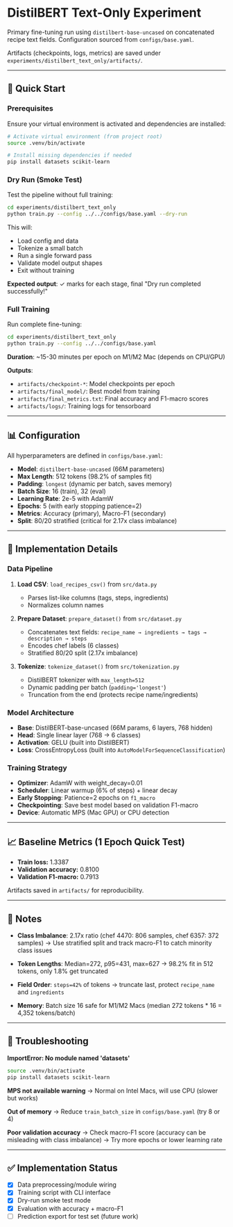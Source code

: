 # DistilBERT Text-Only Experiment

Primary fine-tuning run using `distilbert-base-uncased` on concatenated recipe text fields. Configuration sourced from `configs/base.yaml`.

Artifacts (checkpoints, logs, metrics) are saved under `experiments/distilbert_text_only/artifacts/`.

---

## 🚀 Quick Start

### Prerequisites

Ensure your virtual environment is activated and dependencies are installed:

```bash
# Activate virtual environment (from project root)
source .venv/bin/activate

# Install missing dependencies if needed
pip install datasets scikit-learn
```

### Dry Run (Smoke Test)

Test the pipeline without full training:

```bash
cd experiments/distilbert_text_only
python train.py --config ../../configs/base.yaml --dry-run
```

This will:
- Load config and data
- Tokenize a small batch
- Run a single forward pass
- Validate model output shapes
- Exit without training

**Expected output**: ✓ marks for each stage, final "Dry run completed successfully!"

### Full Training

Run complete fine-tuning:

```bash
cd experiments/distilbert_text_only
python train.py --config ../../configs/base.yaml
```

**Duration**: ~15-30 minutes per epoch on M1/M2 Mac (depends on CPU/GPU)

**Outputs**:
- `artifacts/checkpoint-*`: Model checkpoints per epoch
- `artifacts/final_model/`: Best model from training
- `artifacts/final_metrics.txt`: Final accuracy and F1-macro scores
- `artifacts/logs/`: Training logs for tensorboard

---

## 📊 Configuration

All hyperparameters are defined in `configs/base.yaml`:

- **Model**: `distilbert-base-uncased` (66M parameters)
- **Max Length**: 512 tokens (98.2% of samples fit)
- **Padding**: `longest` (dynamic per batch, saves memory)
- **Batch Size**: 16 (train), 32 (eval)
- **Learning Rate**: 2e-5 with AdamW
- **Epochs**: 5 (with early stopping patience=2)
- **Metrics**: Accuracy (primary), Macro-F1 (secondary)
- **Split**: 80/20 stratified (critical for 2.17x class imbalance)

---

## 🎯 Implementation Details

### Data Pipeline

1. **Load CSV**: `load_recipes_csv()` from `src/data.py`
   - Parses list-like columns (tags, steps, ingredients)
   - Normalizes column names

2. **Prepare Dataset**: `prepare_dataset()` from `src/dataset.py`
   - Concatenates text fields: `recipe_name → ingredients → tags → description → steps`
   - Encodes chef labels (6 classes)
   - Stratified 80/20 split (2.17x imbalance)

3. **Tokenize**: `tokenize_dataset()` from `src/tokenization.py`
   - DistilBERT tokenizer with `max_length=512`
   - Dynamic padding per batch (`padding='longest'`)
   - Truncation from the end (protects recipe name/ingredients)

### Model Architecture

- **Base**: DistilBERT-base-uncased (66M params, 6 layers, 768 hidden)
- **Head**: Single linear layer (768 → 6 classes)
- **Activation**: GELU (built into DistilBERT)
- **Loss**: CrossEntropyLoss (built into `AutoModelForSequenceClassification`)

### Training Strategy

- **Optimizer**: AdamW with weight_decay=0.01
- **Scheduler**: Linear warmup (6% of steps) + linear decay
- **Early Stopping**: Patience=2 epochs on `f1_macro`
- **Checkpointing**: Save best model based on validation F1-macro
- **Device**: Automatic MPS (Mac GPU) or CPU detection

---

## 📈 Baseline Metrics (1 Epoch Quick Test)

- **Train loss:** 1.3387
- **Validation accuracy:** 0.8100
- **Validation F1-macro:** 0.7913

Artifacts saved in `artifacts/` for reproducibility.

---

## 📝 Notes

- **Class Imbalance**: 2.17x ratio (chef 4470: 806 samples, chef 6357: 372 samples)
  → Use stratified split and track macro-F1 to catch minority class issues

- **Token Lengths**: Median=272, p95=431, max=627
  → 98.2% fit in 512 tokens, only 1.8% get truncated

- **Field Order**: `steps=42%` of tokens → truncate last, protect `recipe_name` and `ingredients`

- **Memory**: Batch size 16 safe for M1/M2 Macs (median 272 tokens * 16 = 4,352 tokens/batch)

---

## 🐛 Troubleshooting

**ImportError: No module named 'datasets'**
```bash
source .venv/bin/activate
pip install datasets scikit-learn
```

**MPS not available warning**
→ Normal on Intel Macs, will use CPU (slower but works)

**Out of memory**
→ Reduce `train_batch_size` in `configs/base.yaml` (try 8 or 4)

**Poor validation accuracy**
→ Check macro-F1 score (accuracy can be misleading with class imbalance)
→ Try more epochs or lower learning rate

---

## ✅ Implementation Status

- [x] Data preprocessing/module wiring
- [x] Training script with CLI interface
- [x] Dry-run smoke test mode
- [x] Evaluation with accuracy + macro-F1
- [ ] Prediction export for test set (future work)
